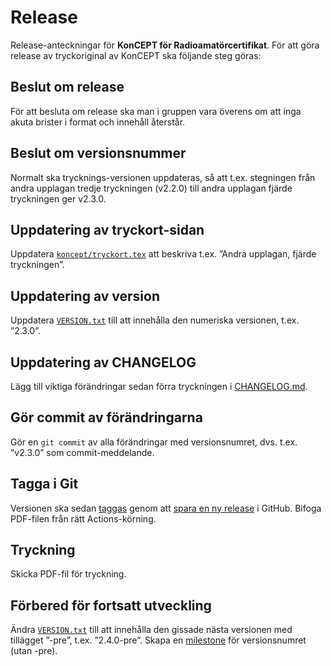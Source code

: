 # Release

Release-anteckningar för **KonCEPT för Radioamatörcertifikat**. För att göra
release av tryckoriginal av KonCEPT ska följande steg göras:

## Beslut om release
För att besluta om release ska man i gruppen vara överens om att inga akuta
brister i format och innehåll återstår.

## Beslut om versionsnummer
Normalt ska trycknings-versionen uppdateras, så att t.ex. stegningen från
andra upplagan tredje tryckningen (v2.2.0) till andra upplagan fjärde
tryckningen ger v2.3.0.

## Uppdatering av tryckort-sidan
Uppdatera [`koncept/tryckort.tex`](koncept/tryckort.tex) att beskriva t.ex. ”Andra upplagan, fjärde tryckningen”.

## Uppdatering av version
Uppdatera [`VERSION.txt`](VERSION.txt) till att innehålla den numeriska versionen, t.ex. ”2.3.0”.

## Uppdatering av CHANGELOG
Lägg till viktiga förändringar sedan förra tryckningen i [CHANGELOG.md](CHANGELOG.md).

## Gör commit av förändringarna
Gör en `git commit` av alla förändringar med versionsnumret, dvs. t.ex. ”v2.3.0” som
commit-meddelande.

## Tagga i Git
Versionen ska sedan [taggas](https://github.com/SverigesSandareamatorer/SSA-Akademin/tags)
genom att [spara en ny release](https://github.com/SverigesSandareamatorer/SSA-Akademin/releases/new)
i GitHub. Bifoga PDF-filen från rätt Actions-körning.

## Tryckning
Skicka PDF-fil för tryckning.

## Förbered för fortsatt utveckling
Ändra [`VERSION.txt`](VERSION.txt) till att innehålla den gissade nästa versionen med tillägget ”-pre”, t.ex. ”2.4.0-pre”.
Skapa en [milestone](https://github.com/SverigesSandareamatorer/SSA-Akademin/milestones) för versionsnumret (utan -pre).
